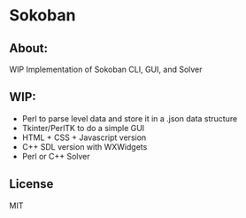 # Sokoban
## About:
WIP Implementation of Sokoban CLI, GUI, and Solver

## WIP:
* Perl to parse level data and store it in a .json data structure
* Tkinter/PerlTK to do a simple GUI
* HTML + CSS + Javascript version
* C++ SDL version with WXWidgets
* Perl or C++ Solver

## License 
MIT



